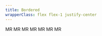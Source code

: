 ```yaml
---
title: Bordered
wrapperClass: flex flex-1 justify-center
---
```


<div class="flex gap-24 items-end">
  <span class="vv-avatar vv-avatar--bordered" 
        role="img" 
        aria-label="Mario Rossi" 
        tabindex="0">
      MR
  </span>
  <span class="vv-avatar vv-avatar--bordered vv-avatar--danger" 
        role="img" 
        aria-label="Mario Rossi" 
        tabindex="0">
      MR
  </span>
  <span class="vv-avatar vv-avatar--bordered vv-avatar--warning" 
        role="img" 
        aria-label="Mario Rossi" 
        tabindex="0">
      MR
  </span>
  <span class="vv-avatar vv-avatar--bordered vv-avatar--info" 
        role="img" 
        aria-label="Mario Rossi" 
        tabindex="0">
      MR
  </span>
  <span class="vv-avatar vv-avatar--bordered vv-avatar--accent" 
        role="img" 
        aria-label="Mario Rossi" 
        tabindex="0">
      MR
  </span>
  <span class="vv-avatar vv-avatar--bordered vv-avatar--gray" 
        role="img" 
        aria-label="Mario Rossi" 
        tabindex="0">
      MR
  </span>
   <span class="vv-avatar vv-avatar--bordered vv-avatar--surface" 
        role="img" 
        aria-label="Mario Rossi" 
        tabindex="0">
      MR
  </span>
</div>